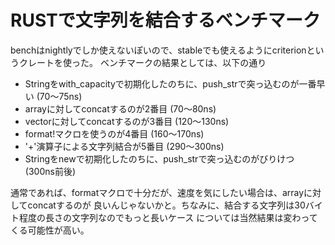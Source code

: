 # RUSTで文字列を結合するベンチマーク

benchはnightlyでしか使えないぽいので、stableでも使えるようにcriterionというクレートを使った。
ベンチマークの結果としては、以下の通り

- Stringをwith_capacityで初期化したのちに、push_strで突っ込むのが一番早い (70～75ns)
- arrayに対してconcatするのが2番目 (70～80ns)
- vectorに対してconcatするのが3番目 (120～130ns)
- format!マクロを使うのが4番目 (160～170ns)
- '+'演算子による文字列結合が5番目 (290～300ns)
- Stringをnewで初期化したのちに、push_strで突っ込むのがびりけつ (300ns前後)

通常であれば、formatマクロで十分だが、速度を気にしたい場合は、arrayに対してconcatするのが
良いんじゃないかと。ちなみに、結合する文字列は30バイト程度の長さの文字列なのでもっと長いケース
については当然結果は変わってくる可能性が高い。
